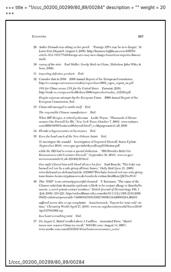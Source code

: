 +++
title = "1/ccc_00200_00299/80_89/00284"
description = ""
weight = 20
+++

<table style="border:2px solid black;max-width:800px;max-height:800px;" 
><tr><td>
<img class="center-fit-jpg"
src="/jpg_/out_jpg_dbc_284.jpg">
1/ccc_00200_00299/80_89/00284
</img></td></tr></table>
